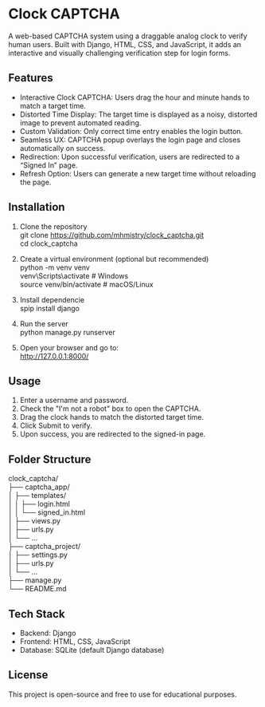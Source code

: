 # Clock CAPTCHA
A web-based CAPTCHA system using a draggable analog clock to verify human users. Built with Django, HTML, CSS, and JavaScript, it adds an interactive and visually challenging verification step for login forms.  

## Features
- Interactive Clock CAPTCHA: Users drag the hour and minute hands to match a target time.
- Distorted Time Display: The target time is displayed as a noisy, distorted image to prevent automated reading.
- Custom Validation: Only correct time entry enables the login button.
- Seamless UX: CAPTCHA popup overlays the login page and closes automatically on success.
- Redirection: Upon successful verification, users are redirected to a “Signed In” page.
- Refresh Option: Users can generate a new target time without reloading the page.

## Installation
1. Clone the repository  
    git clone https://github.com/mhmistry/clock_captcha.git  
    cd clock_captcha

2. Create a virtual environment (optional but recommended)  
    python -m venv venv  
    venv\Scripts\activate # Windows  
    source venv/bin/activate # macOS/Linux

3. Install dependencie  
    spip install django

4. Run the server  
    python manage.py runserver

5. Open your browser and go to:  
    http://127.0.0.1:8000/


## Usage
1. Enter a username and password.
2. Check the "I'm not a robot" box to open the CAPTCHA.
3. Drag the clock hands to match the distorted target time.
4. Click Submit to verify.
5. Upon success, you are redirected to the signed-in page.

## Folder Structure
clock_captcha/  
├── captcha_app/  
│ ├── templates/  
│ │ ├── login.html  
│ │ └── signed_in.html  
│ ├── views.py  
│ ├── urls.py  
│ └── ...  
├── captcha_project/  
│ ├── settings.py  
│ ├── urls.py  
│ └── ...  
├── manage.py  
└── README.md

## Tech Stack
- Backend: Django
- Frontend: HTML, CSS, JavaScript
- Database: SQLite (default Django database)

## License
This project is open-source and free to use for educational purposes.

   

